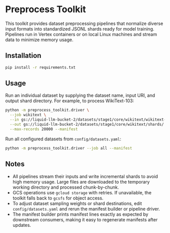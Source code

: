 # Preprocess Toolkit

This toolkit provides dataset preprocessing pipelines that normalize diverse input
formats into standardized JSONL shards ready for model training. Pipelines run in
Vertex containers or on local Linux machines and stream data to minimize memory
usage.

## Installation

```bash
pip install -r requirements.txt
```

## Usage

Run an individual dataset by supplying the dataset name, input URI, and output
shard directory. For example, to process WikiText-103:

```bash
python -m preprocess_toolkit.driver \
  --job wikitext \
  --in gs://liquid-llm-bucket-2/datasets/stage1/core/wikitext/wikitext-103-v1.zip \
  --out gs://liquid-llm-bucket-2/datasets/stage1/core/wikitext/shards/ \
  --max-records 20000 --manifest
```

Run all configured datasets from `config/datasets.yaml`:

```bash
python -m preprocess_toolkit.driver --job all --manifest
```

## Notes

* All pipelines stream their inputs and write incremental shards to avoid high
  memory usage. Large files are downloaded to the temporary working directory
  and processed chunk-by-chunk.
* GCS operations use `gcloud storage` with retries. If unavailable, the toolkit
  falls back to `gcsfs` for object access.
* To adjust dataset sampling weights or shard destinations, edit
  `config/datasets.yaml` and rerun the manifest builder or pipeline driver.
* The manifest builder prints manifest lines exactly as expected by downstream
  consumers, making it easy to regenerate manifests after updates.
